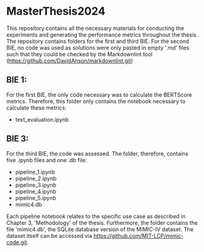 # MasterThesis2024

This repository contains all the necessary materials for conducting the experiments and generating the performance metrics throughout the thesis. The repository contains folders for the first and third BIE. For the second BIE, no code was used as solutions were only pasted in empty '.md' files such that they could be checked by the Markdownlint tool (https://github.com/DavidAnson/markdownlint.git)

## BIE 1:
For the first BIE, the only code necessary was to calculate the BERTScore metrics. Therefore, this folder only contains the notebook necessary to calculate these metrics:
- text_evaluation.ipynb

## BIE 3:
For the third BIE, the code was assessed. The folder, therefore, contains five .ipynb files and one .db file:
- pipeline_1.ipynb
- pipeline_2.ipynb
- pipeline_3.ipynb
- pipeline_4.ipynb
- pipeline_5.ipynb
- mimic4.db


Each pipeline notebook relates to the specific use case as described in Chapter 3, 'Methodology' of the thesis. Furthermore, the folder contains the file 'mimic4.db', the SQLite database version of the MIMIC-IV dataset. The dataset itself can be accessed via https://github.com/MIT-LCP/mimic-code.git.



